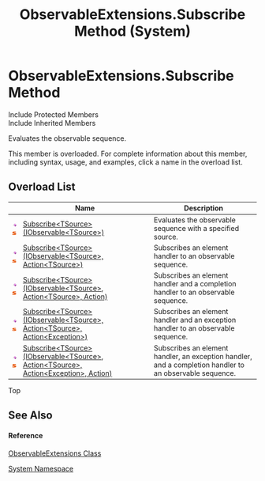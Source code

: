 ﻿---
title: ObservableExtensions.Subscribe Method  (System)
TOCTitle: Subscribe Method
ms:assetid: Overload:System.ObservableExtensions.Subscribe
ms:mtpsurl: https://msdn.microsoft.com/en-us/library/system.observableextensions.subscribe(v=VS.103)
ms:contentKeyID: 36068716
ms.date: 06/28/2011
mtps_version: v=VS.103
f1_keywords:
- System.ObservableExtensions.Subscribe
- System.ObservableExtensions.Subscribe``1
dev_langs:
- CSharp
- JScript
- VB
- FSharp
---

# ObservableExtensions.Subscribe Method

Include Protected Members  
Include Inherited Members  

Evaluates the observable sequence.

This member is overloaded. For complete information about this member, including syntax, usage, and examples, click a name in the overload list.

## Overload List

<table>
<thead>
<tr class="header">
<th> </th>
<th>Name</th>
<th>Description</th>
</tr>
</thead>
<tbody>
<tr class="odd">
<td><img src="images\Hh303103.pubmethod(en-us,VS.103).gif" title="Public method" alt="Public method" /><img src="images\Hh244319.static(en-us,VS.103).gif" title="Static member" alt="Static member" /></td>
<td><a href="https://msdn.microsoft.com/en-us/library/m:system.observableextensions.subscribe%60%601(system.iobservable%7b%60%600%7d)(v=VS.103)">Subscribe&lt;TSource&gt;(IObservable&lt;TSource&gt;)</a></td>
<td>Evaluates the observable sequence with a specified source.</td>
</tr>
<tr class="even">
<td><img src="images\Hh303103.pubmethod(en-us,VS.103).gif" title="Public method" alt="Public method" /><img src="images\Hh244319.static(en-us,VS.103).gif" title="Static member" alt="Static member" /></td>
<td><a href="https://msdn.microsoft.com/en-us/library/m:system.observableextensions.subscribe%60%601(system.iobservable%7b%60%600%7d%2csystem.action%7b%60%600%7d)(v=VS.103)">Subscribe&lt;TSource&gt;(IObservable&lt;TSource&gt;, Action&lt;TSource&gt;)</a></td>
<td>Subscribes an element handler to an observable sequence.</td>
</tr>
<tr class="odd">
<td><img src="images\Hh303103.pubmethod(en-us,VS.103).gif" title="Public method" alt="Public method" /><img src="images\Hh244319.static(en-us,VS.103).gif" title="Static member" alt="Static member" /></td>
<td><a href="https://msdn.microsoft.com/en-us/library/m:system.observableextensions.subscribe%60%601(system.iobservable%7b%60%600%7d%2csystem.action%7b%60%600%7d%2csystem.action)(v=VS.103)">Subscribe&lt;TSource&gt;(IObservable&lt;TSource&gt;, Action&lt;TSource&gt;, Action)</a></td>
<td>Subscribes an element handler and a completion handler to an observable sequence.</td>
</tr>
<tr class="even">
<td><img src="images\Hh303103.pubmethod(en-us,VS.103).gif" title="Public method" alt="Public method" /><img src="images\Hh244319.static(en-us,VS.103).gif" title="Static member" alt="Static member" /></td>
<td><a href="https://msdn.microsoft.com/en-us/library/m:system.observableextensions.subscribe%60%601(system.iobservable%7b%60%600%7d%2csystem.action%7b%60%600%7d%2csystem.action%7bsystem.exception%7d)(v=VS.103)">Subscribe&lt;TSource&gt;(IObservable&lt;TSource&gt;, Action&lt;TSource&gt;, Action&lt;Exception&gt;)</a></td>
<td>Subscribes an element handler and an exception handler to an observable sequence.</td>
</tr>
<tr class="odd">
<td><img src="images\Hh303103.pubmethod(en-us,VS.103).gif" title="Public method" alt="Public method" /><img src="images\Hh244319.static(en-us,VS.103).gif" title="Static member" alt="Static member" /></td>
<td><a href="https://msdn.microsoft.com/en-us/library/m:system.observableextensions.subscribe%60%601(system.iobservable%7b%60%600%7d%2csystem.action%7b%60%600%7d%2csystem.action%7bsystem.exception%7d%2csystem.action)(v=VS.103)">Subscribe&lt;TSource&gt;(IObservable&lt;TSource&gt;, Action&lt;TSource&gt;, Action&lt;Exception&gt;, Action)</a></td>
<td>Subscribes an element handler, an exception handler, and a completion handler to an observable sequence.</td>
</tr>
</tbody>
</table>

Top

## See Also

#### Reference

[ObservableExtensions Class](ff402881\(v=vs.103\).md)

[System Namespace](yxcx7skw\(v=vs.103\).md)

